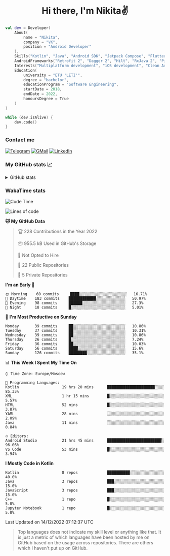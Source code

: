 <h1 align="center">
Hi there, I'm Nikita✌️
</h1>

```kotlin
val dev = Developer(
    About(
        name = "Nikita",
        company = "VK",
        position = "Android Developer"
    ),
    Skills("Kotlin", "Java", "Android SDK", "Jetpack Compose", "Flutter", "KMM"),
    AndroidFrameworks("Retrofit 2", "Dagger 2", "Hilt", "RxJava 2", "Picasso", "Kotlin Coroutines"),
    Interests("Multiplatform development", "iOS development", "Clean Architecture"),
    Education(
        university = "ETU 'LETI'",
        degree = "bachelor",
        educationProgram = "Software Engineering",
        startDate = 2018,
        endDate = 2022,
        honoursDegree = True
    )
)

while (dev.isAlive) {
    dev.code()
}
```

### Contact me

[![Telegram](https://img.shields.io/badge/Telegram-white?style=for-the-badge&logo=telegram&logoColor=29e9ea)](https://t.me/po4yka)
[![GMail](https://img.shields.io/badge/Gmail-white?style=for-the-badge&logo=gmail&logoColor=d14836)](mailto:pochaev.nik@gmail.com)
[![LinkedIn](https://img.shields.io/badge/linkedin%20-white.svg?&style=for-the-badge&logo=linkedin&logoColor=%230077B5)](https://www.linkedin.com/in/nikita-pochaev-415b5a1a1)

### My GitHub stats 📈

<details>
  <summary>GitHub stats</summary>
  <p align="center">
    <img src="https://github-readme-stats.vercel.app/api?username=po4yka&show_icons=true&theme=dark" />
  </p>
</details>

### WakaTime stats

<!--START_SECTION:waka-->
![Code Time](http://img.shields.io/badge/Code%20Time-3%2C409%20hrs%2050%20mins-blue)

![Lines of code](https://img.shields.io/badge/From%20Hello%20World%20I%27ve%20Written-179%20Thousand%20lines%20of%20code-blue)

**🐱 My GitHub Data** 

> 🏆 228 Contributions in the Year 2022
 > 
> 📦 955.5 kB Used in GitHub's Storage 
 > 
> 🚫 Not Opted to Hire
 > 
> 📜 22 Public Repositories 
 > 
> 🔑 5 Private Repositories  
 > 
**I'm an Early 🐤** 

```text
🌞 Morning    60 commits     ████░░░░░░░░░░░░░░░░░░░░░   16.71% 
🌆 Daytime    183 commits    ████████████░░░░░░░░░░░░░   50.97% 
🌃 Evening    98 commits     ██████░░░░░░░░░░░░░░░░░░░   27.3% 
🌙 Night      18 commits     █░░░░░░░░░░░░░░░░░░░░░░░░   5.01%

```
📅 **I'm Most Productive on Sunday** 

```text
Monday       39 commits     ██░░░░░░░░░░░░░░░░░░░░░░░   10.86% 
Tuesday      37 commits     ██░░░░░░░░░░░░░░░░░░░░░░░   10.31% 
Wednesday    39 commits     ██░░░░░░░░░░░░░░░░░░░░░░░   10.86% 
Thursday     26 commits     █░░░░░░░░░░░░░░░░░░░░░░░░   7.24% 
Friday       36 commits     ██░░░░░░░░░░░░░░░░░░░░░░░   10.03% 
Saturday     56 commits     ████░░░░░░░░░░░░░░░░░░░░░   15.6% 
Sunday       126 commits    ████████░░░░░░░░░░░░░░░░░   35.1%

```


📊 **This Week I Spent My Time On** 

```text
⌚︎ Time Zone: Europe/Moscow

💬 Programming Languages: 
Kotlin                   19 hrs 20 mins      █████████████████████░░░░   85.35% 
XML                      1 hr 15 mins        █░░░░░░░░░░░░░░░░░░░░░░░░   5.57% 
HTML                     52 mins             █░░░░░░░░░░░░░░░░░░░░░░░░   3.87% 
YAML                     28 mins             ░░░░░░░░░░░░░░░░░░░░░░░░░   2.09% 
Java                     11 mins             ░░░░░░░░░░░░░░░░░░░░░░░░░   0.84%

🔥 Editors: 
Android Studio           21 hrs 45 mins      ████████████████████████░   96.06% 
VS Code                  53 mins             █░░░░░░░░░░░░░░░░░░░░░░░░   3.94%

```

**I Mostly Code in Kotlin** 

```text
Kotlin                   8 repos             ██████████░░░░░░░░░░░░░░░   40.0% 
Java                     3 repos             ███░░░░░░░░░░░░░░░░░░░░░░   15.0% 
JavaScript               3 repos             ███░░░░░░░░░░░░░░░░░░░░░░   15.0% 
C++                      1 repo              █░░░░░░░░░░░░░░░░░░░░░░░░   5.0% 
Jupyter Notebook         1 repo              █░░░░░░░░░░░░░░░░░░░░░░░░   5.0%

```



 Last Updated on 14/12/2022 07:12:37 UTC
<!--END_SECTION:waka-->

> Top languages does not indicate my skill level or anything like that. It is just a metric of which languages have been hosted by me on GitHub based on the usage across repositories. There are others which I haven't put up on GitHub.
